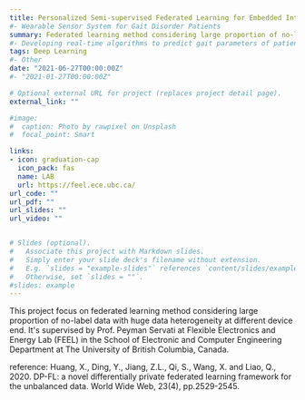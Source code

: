 ```yaml
---
title: Personalized Semi-supervised Federated Learning for Embedded Intelligence
#- Wearable Sensor System for Gait Disorder Patients
summary: Federated learning method considering large proportion of no-label data with huge data heterogeneity at different device end.
#- Developing real-time algorithms to predict gait parameters of patients with disorders (Parkinson, stroke & geriatric).
tags: Deep Learning
#- Other
date: "2021-06-27T00:00:00Z"
#- "2021-01-27T00:00:00Z"

# Optional external URL for project (replaces project detail page).
external_link: ""

#image:
#  caption: Photo by rawpixel on Unsplash
#  focal_point: Smart

links:
- icon: graduation-cap
  icon_pack: fas
  name: LAB
  url: https://feel.ece.ubc.ca/
url_code: ""
url_pdf: ""
url_slides: ""
url_video: ""


# Slides (optional).
#   Associate this project with Markdown slides.
#   Simply enter your slide deck's filename without extension.
#   E.g. `slides = "example-slides"` references `content/slides/example-slides.md`.
#   Otherwise, set `slides = ""`.
#slides: example
---
```


This project focus on federated learning method considering large proportion of no-label data with huge data heterogeneity at different device end. It's supervised by Prof. Peyman Servati at Flexible Electronics and Energy Lab (FEEL) in the School of Electronic and Computer Engineering Department at The University of British Columbia, Canada.

reference: Huang, X., Ding, Y., Jiang, Z.L., Qi, S., Wang, X. and Liao, Q., 2020. DP-FL: a novel differentially private federated learning framework for the unbalanced data. World Wide Web, 23(4), pp.2529-2545.

